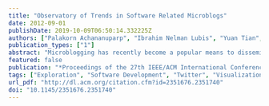 ```yaml
---
title: "Observatory of Trends in Software Related Microblogs"
date: 2012-09-01
publishDate: 2019-10-09T06:50:14.332225Z
authors: ["Palakorn Achananuparp", "Ibrahim Nelman Lubis", "Yuan Tian", "David Lo", "Ee-Peng Lim"]
publication_types: ["1"]
abstract: "Microblogging has recently become a popular means to disseminate information among millions of people. Interestingly, software developers also use microblog to communicate with one another. Different from traditional media, microblog users tend to focus on recency and informality of content. Many tweet contents are relatively more personal and opinionated, compared to that of traditional news report. Thus, by analyzing microblogs, one could get the up-to-date information about what people are interested in or feel toward a particular topic. In this paper, we describe our microblog observatory that aggregates more than 70,000 Twitter feeds, captures software-related tweets, and computes trends from across topics and time points. Finally, we present the results to the end users via a web interface available at http://research.larc.smu.edu.sg/palanteer/swdev."
featured: false
publication: "*Proceedings of the 27th IEEE/ACM International Conference on Automated Software Engineering - ASE '12*"
tags: ["Exploration", "Software Development", "Twitter", "Visualization"]
url_pdf: "http://dl.acm.org/citation.cfm?id=2351676.2351740"
doi: "10.1145/2351676.2351740"
---
```


